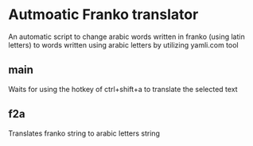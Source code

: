# Autmoatic Franko translator
An automatic script to change arabic words written in franko (using latin letters) to words written using arabic letters by utilizing yamli.com tool

## main
Waits for using the hotkey of ctrl+shift+a to translate the selected text

## f2a
Translates franko string to arabic letters string